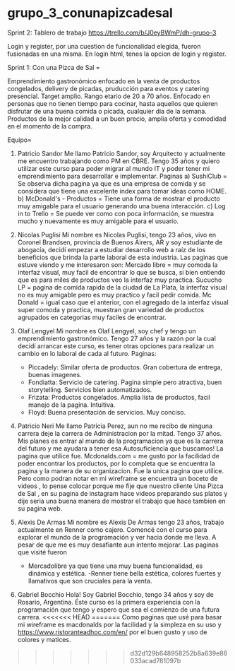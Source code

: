# grupo_3_conunapizcadesal

Sprint 2: 
Tablero de trabajo
https://trello.com/b/J0eyBWmP/dh-grupo-3

Login y register, por una cuestion de funcionalidad elegida, fueron fusionadas en una misma. 
En login html, tenes la opcion de login y register. 

Sprint 1: 
Con una Pizca de Sal =

Emprendimiento gastronómico enfocado en la venta de productos
congelados, delivery de picadas, pruducción para eventos y
catering presencial.
Target amplio. Rango etario de 20 a 70 años. Enfocado en personas
que no tienen tiempo para cocinar, hasta aquellos que quieren
disfrutar de una buena comida o picada, cualquier dia de la semana.
Productos de la mejor calidad a un buen precio, amplia oferta y
comodidad en el momento de la compra.

Equipo=
1) Patricio Sandor
    Me llamo Patricio Sandor, soy Arquitecto y actualmente me encuentro trabajando como PM en CBRE. Tengo 35 años y quiero utilizar este curso para poder migrar al mundo IT y poder tener mi emprendimiento para desarrollar e implementar.
    Paginas
    a) SushiClub = Se observa dicha pagina ya que es una empresa de comida y se considera que tiene una excelente index para tomar ideas como HOME.
    b) McDonald's - Productos = Tiene una forma de mostrar el producto muy amigable para el usuario generando una buena interacción.
    c) Log in to Trello = Se puede ver como con poca información, se muestra mucho y nuevamente es muy amigable para el usuario.

2) Nicolas Puglisi
    Mi nombre es Nicolas Puglisi, tengo 23 años, vivo en Coronel Brandsen, provincia de Buenos Airers, AR y soy estudiante de abogacía, decidí empezar a estudiar desarrollo web a raíz de los beneficios que brinda la parte laboral de esta industria.
    Las paginas que estuve viendo y me interesaron son:
    Mercado libre = muy comoda la interfaz visual, muy facil de encontrar lo que se busca, si bien entiendo que es para miles de productos veo la interfaz muy practica.
    Sucucho LP = pagina de comida rapida de la ciudad de La Plata, la interfaz visual no es muy amigable pero es muy practico y facil pedir comida.
    Mc Donald = igual caso que el anterior, con el agregado de la interfaz visual super comoda y practica, muestran gran variedad de productos agrupados en categorias muy faciles de encontrar.

3) Olaf Lengyel
    Mi nombre es Olaf Lengyel, soy chef y tengo un emprendimiento gastronómico.
    Tengo 27 años y la razón por la cual decidí arrancar este curso, es tener otras opciones para realizar un cambio en lo laboral de cada al futuro.
    Paginas:
    - Piccadely: Similar oferta de productos. Gran cobertura de entrega, buenas imagenes.
    - Fondiatta: Servicio de catering. Pagina simple pero atractiva, buen storytelling. Servicios bien automatizados.
    - Frizata: Productos congelados. Amplia lista de productos, facil manejo de la pagina. Intuitiva.
    - Floyd: Buena presentación de servicios. Muy conciso.

4) Patricio Neri 
    Me llamo Patricia Perez, aun no me recibo de ninguna carrera deje la carrera de Administracion por la mitad. Tengo 37 años. Mis planes es entrar al mundo de la programacion ya que es la carrera del futuro y me ayudara a tener esa Autosuficiencia que buscamos!
    La pagina que utilice fue.
    Mcdonalds.com = me gusto por la facilidad de poder encontrar los productos, por lo completa que se encuentra la pagina y la manera de su organizacion.
    Fue la unica pagina que utilice.
    Pero como podran notar en mi wireframe se encuentra un boceto de videos , lo pense colocar porque me fije que nuestro cliente Una Pizca de Sal , en su pagina de instagram hace videos preparando sus platos y dije seria una buena manera de mostrar el trabajo que hace tambien en su pagina web.

5) Alexis De Armas
    Mi nombre es Alexis De Armas tengo 23 años, trabajo actualmente en Renner como cajero. Comencé con el curso para explorar el mundo de la programación y ver hacia donde me lleva. A pesar de que me es muy desafiante aun intento mejorar.
    Las paginas que visité fueron
    - Mercadolibre ya que tiene una muy buena funcionalidad, es dinámica y estética.
    -Renner tiene bella estética, colores fuertes y llamativos que son cruciales para la venta.

6) Gabriel Bocchio
    Hola! Soy Gabriel Bocchio, tengo 34 años y soy de Rosario, Argentina.
    Éste curso es la primera experiencia con la programación que tengo y espero que sea el comienzo de una futura carrera.
<<<<<<< HEAD
=======
    Como paginas que usé para basar mi wireframe es macdonalds por la facilidad y la simpleza en su uso y https://www.ristoranteadhoc.com/en/ por el buen gusto y uso de colores y matices.
>>>>>>> d32d129b648958252b8a639e86033acad781097b
